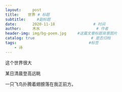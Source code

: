```yaml
---
layout:     post                       
title:    世界 # 标题
subtitle:     #副标题
date:       2020-11-18                 # 时间
author:     木水                         # 作者
header-img: img/bg-poem.jpg     #这篇文章标题背景图片
catalog: true                         # 是否归档
tags:                                #标签
    - 诗
---
```

这个世界很大

某日清晨登高远眺

一只飞鸟扑腾着翅膀落在我正前方。
